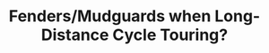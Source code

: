 ---
layout: community
category: community
title: "Fenders/Mudguards when Long-Distance Cycle Touring?"
description: "Are fenders worth having? Do the pros outweight the cons?  Depends on how much you will ride in winter rain/ snow. I was shortlisting bikes exclusively with fenders, and can’t imagine not having them. I’d say depends on the purpose and geography. Im based in London and commute to the office job, so having fenders was a no question for me."
isTopLevel: false
isSingleLevel: false
isArticle: false
datePublished: 2022-06-23 09:38:00 +0300
dateModified: 2022-06-23 09:38:00 +0300
published: false
---